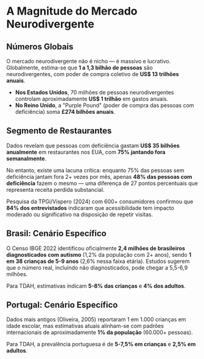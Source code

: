 # A Magnitude do Mercado Neurodivergente

## Números Globais

O mercado neurodivergente não é nicho — é massivo e lucrativo. Globalmente, estima-se que **1 a 1,3 bilhão de pessoas** são neurodivergentes, com poder de compra coletivo de **US$ 13 trilhões anuais**. 

- **Nos Estados Unidos**, 70 milhões de pessoas neurodivergentes controlam aproximadamente **US$ 1 trilhão** em gastos anuais.
- **No Reino Unido**, a "Purple Pound" (poder de compra das pessoas com deficiência) soma **£274 bilhões anuais**.

## Segmento de Restaurantes

Dados revelam que pessoas com deficiência gastam **US$ 35 bilhões anualmente** em restaurantes nos EUA, com **75% jantando fora semanalmente**. 

No entanto, existe uma lacuna crítica: enquanto 75% das pessoas sem deficiência jantam fora 2+ vezes por mês, apenas **48% das pessoas com deficiência** fazem o mesmo — uma diferença de 27 pontos percentuais que representa receita perdida substancial. 

Pesquisa da TPGi/Vispero (2024) com 600+ consumidores confirmou que **84% dos entrevistados** indicaram que acessibilidade tem impacto moderado ou significativo na disposição de repetir visitas.

## Brasil: Cenário Específico

O Censo IBGE 2022 identificou oficialmente **2,4 milhões de brasileiros diagnosticados com autismo** (1,2% da população com 2+ anos), sendo **1 em 38 crianças de 5-9 anos** (2,6% nessa faixa etária). Estudos sugerem que o número real, incluindo não diagnosticados, pode chegar a 5,5-6,9 milhões. 

Para TDAH, estimativas indicam **5-8% das crianças** e **4% dos adultos**.

## Portugal: Cenário Específico

Dados mais antigos (Oliveira, 2005) reportaram 1 em 1.000 crianças em idade escolar, mas estimativas atuais alinham-se com padrões internacionais de aproximadamente **1% da população** (60.000+ pessoas). 

Para TDAH, a prevalência portuguesa é de **5-7,5% em crianças** e **2,5% em adultos**.
